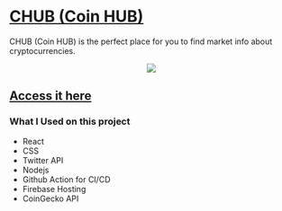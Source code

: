 # [CHUB (Coin HUB)](https://chub-crypto.web.app/ "Homepage")

CHUB (Coin HUB) is the perfect place for you to find market info about cryptocurrencies.

<p align="center">
  <img src="./demo.gif">
</p>

## [Access it here](https://chub-crypto.web.app/ "Homepage")

### What I Used on this project

- React
- CSS
- Twitter API
- Nodejs
- Github Action for CI/CD
- Firebase Hosting
- CoinGecko API
